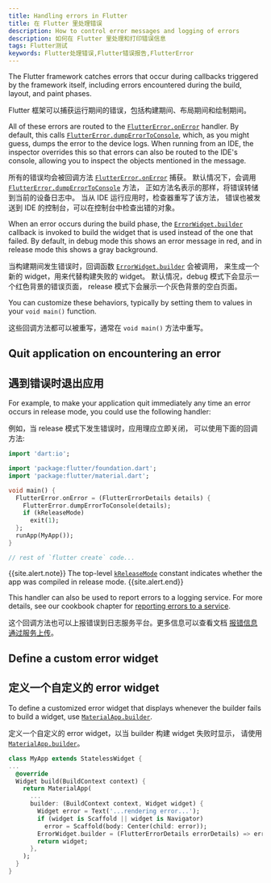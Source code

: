 ```yaml
---
title: Handling errors in Flutter
title: 在 Flutter 里处理错误
description: How to control error messages and logging of errors
description: 如何在 Flutter 里处理和打印错误信息
tags: Flutter测试
keywords: Flutter处理错误,Flutter错误报告,FlutterError
---
```


The Flutter framework catches errors that occur during callbacks
triggered by the framework itself, including errors encountered
during the build, layout, and paint phases.

Flutter 框架可以捕获运行期间的错误，包括构建期间、布局期间和绘制期间。

All of these errors are routed to the
[`FlutterError.onError`][] handler. By default,
this calls [`FlutterError.dumpErrorToConsole`][],
which, as you might guess, dumps the error to the device logs.
When running from an IDE, the inspector overrides this so
that errors can also be routed to the IDE's console,
allowing you to inspect the
objects mentioned in the message.

所有的错误均会被回调方法 [`FlutterError.onError`][] 捕获。
默认情况下，会调用 [`FlutterError.dumpErrorToConsole`][] 方法，
正如方法名表示的那样，将错误转储到当前的设备日志中。
当从 IDE 运行应用时，检查器重写了该方法，
错误也被发送到 IDE 的控制台，可以在控制台中检查出错的对象。

When an error occurs during the build phase,
the [`ErrorWidget.builder`][] callback is
invoked to build the widget that is used
instead of the one that failed. By default,
in debug mode this shows an error message in red,
and in release mode this shows a gray background.

当构建期间发生错误时，回调函数 [`ErrorWidget.builder`][] 会被调用，
来生成一个新的 widget，用来代替构建失败的 widget。
默认情况，debug 模式下会显示一个红色背景的错误页面，
release 模式下会展示一个灰色背景的空白页面。

You can customize these behaviors,
typically by setting them to values in
your `void main()` function.

这些回调方法都可以被重写，通常在 `void main()` 方法中重写。

## Quit application on encountering an error

## 遇到错误时退出应用

For example, to make your application quit immediately any time an
error occurs in release mode, you could use the following handler:

例如，当 release 模式下发生错误时，应用理应立即关闭，
可以使用下面的回调方法:

<!-- skip -->
```dart
import 'dart:io';

import 'package:flutter/foundation.dart';
import 'package:flutter/material.dart';

void main() {
  FlutterError.onError = (FlutterErrorDetails details) {
    FlutterError.dumpErrorToConsole(details);
    if (kReleaseMode)
      exit(1);
  };
  runApp(MyApp());
}

// rest of `flutter create` code...
```
{{site.alert.note}}
  The top-level [`kReleaseMode`][] constant indicates
  whether the app was compiled in release mode.
{{site.alert.end}}

This handler can also be used to report errors to a logging service.
For more details, see our cookbook chapter for 
[reporting errors to a service][].

这个回调方法也可以上报错误到日志服务平台。更多信息可以查看文档
[报错信息通过服务上传][reporting errors to a service]。

## Define a custom error widget

## 定义一个自定义的 error widget

To define a customized error widget that displays whenever
the builder fails to build a widget, use [`MaterialApp.builder`][].

定义一个自定义的 error widget，以当 builder 构建 widget 失败时显示，
请使用 [`MaterialApp.builder`][]。

<!-- skip -->
```dart
class MyApp extends StatelessWidget {
...
  @override
  Widget build(BuildContext context) {
    return MaterialApp(
      ...
      builder: (BuildContext context, Widget widget) {
        Widget error = Text('...rendering error...');
        if (widget is Scaffold || widget is Navigator)
          error = Scaffold(body: Center(child: error));
        ErrorWidget.builder = (FlutterErrorDetails errorDetails) => error;
        return widget;
      },
    );
  }
}
```

[`ErrorWidget.builder`]: {{site.api}}/flutter/widgets/ErrorWidget/builder.html
[`FlutterError.onError`]: {{site.api}}/flutter/foundation/FlutterError/onError.html
[`FlutterError.dumpErrorToConsole`]: {{site.api}}/flutter/foundation/FlutterError/dumpErrorToConsole.html
[`kReleaseMode`]:  {{site.api}}/flutter/foundation/kReleaseMode-constant.html
[`MaterialApp.builder`]: {{site.api}}/flutter/material/MaterialApp/builder.html
[reporting errors to a service]: /docs/cookbook/maintenance/error-reporting

